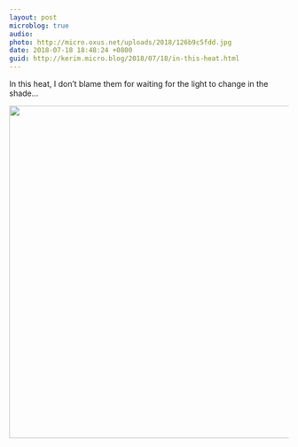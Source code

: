 ```yaml
---
layout: post
microblog: true
audio: 
photo: http://micro.oxus.net/uploads/2018/126b9c5fdd.jpg
date: 2018-07-18 18:48:24 +0800
guid: http://kerim.micro.blog/2018/07/18/in-this-heat.html
---
```

In this heat, I don’t blame them for waiting for the light to change in the shade…

<img src="http://micro.oxus.net/uploads/2018/126b9c5fdd.jpg" width="600" height="600" />
